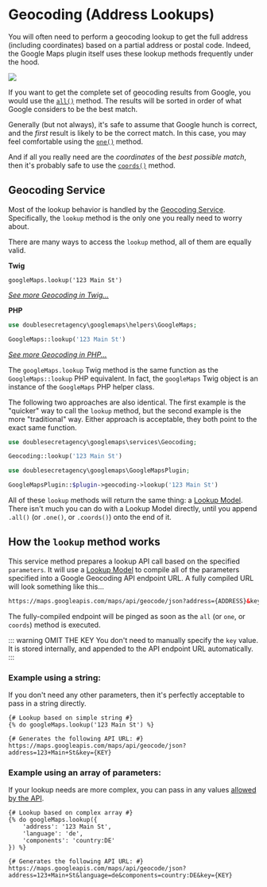 # Geocoding (Address Lookups)

You will often need to perform a geocoding lookup to get the full address (including coordinates) based on a partial address or postal code. Indeed, the Google Maps plugin itself uses these lookup methods frequently under the hood.

![](/images/geocoding/flow-chart.png)

If you want to get the complete set of geocoding results from Google, you would use the [`all()`](/models/lookup-model/#all) method. The results will be sorted in order of what Google considers to be the best match.

Generally (but not always), it's safe to assume that Google hunch is correct, and the _first_ result is likely to be the correct match. In this case, you may feel comfortable using the [`one()`](/models/lookup-model/#one) method.

And if all you really need are the _coordinates_ of the _best possible match_, then it's probably safe to use the [`coords()`](/models/lookup-model/#coords) method.

## Geocoding Service

Most of the lookup behavior is handled by the [Geocoding Service](/services/geocoding-service/). Specifically, the `lookup` method is the only one you really need to worry about.

There are many ways to access the `lookup` method, all of them are equally valid.

**Twig**

```twig
googleMaps.lookup('123 Main St')
```

[_See more Geocoding in Twig..._](/geocoding/in-twig/)

**PHP**

```php
use doublesecretagency\googlemaps\helpers\GoogleMaps;

GoogleMaps::lookup('123 Main St')
```

[_See more Geocoding in PHP..._](/geocoding/in-php/)

The `googleMaps.lookup` Twig method is the same function as the `GoogleMaps::lookup` PHP equivalent. In fact, the `googleMaps` Twig object is an instance of the `GoogleMaps` PHP helper class.

The following two approaches are also identical. The first example is the "quicker" way to call the `lookup` method, but the second example is the more "traditional" way. Either approach is acceptable, they both point to the exact same function. 

```php
use doublesecretagency\googlemaps\services\Geocoding;

Geocoding::lookup('123 Main St')
```

```php
use doublesecretagency\googlemaps\GoogleMapsPlugin;

GoogleMapsPlugin::$plugin->geocoding->lookup('123 Main St')
```

All of these `lookup` methods will return the same thing: a [Lookup Model](/models/lookup-model/). There isn't much you can do with a Lookup Model directly, until you append `.all()` (or `.one()`, or `.coords()`) onto the end of it.

## How the `lookup` method works

This service method prepares a lookup API call based on the specified `parameters`. It will use a [Lookup Model](/models/lookup-model/) to compile all of the parameters specified into a Google Geocoding API endpoint URL. A fully compiled URL will look something like this...

```html
https://maps.googleapis.com/maps/api/geocode/json?address={ADDRESS}&key={KEY}
```

The fully-compiled endpoint will be pinged as soon as the `all` (or `one`, or `coords`) method is executed.

::: warning OMIT THE KEY
You don't need to manually specify the `key` value. It is stored internally, and appended to the API endpoint URL automatically.
:::

### Example using a string:

If you don't need any other parameters, then it's perfectly acceptable to pass in a string directly.

```twig
{# Lookup based on simple string #}
{% do googleMaps.lookup('123 Main St') %}

{# Generates the following API URL: #}
https://maps.googleapis.com/maps/api/geocode/json?address=123+Main+St&key={KEY}
```

### Example using an array of parameters:

If your lookup needs are more complex, you can pass in any values [allowed by the API](https://developers.google.com/maps/documentation/geocoding/intro#geocoding).

```twig
{# Lookup based on complex array #}
{% do googleMaps.lookup({
    'address': '123 Main St',
    'language': 'de',
    'components': 'country:DE'
}) %}

{# Generates the following API URL: #}
https://maps.googleapis.com/maps/api/geocode/json?address=123+Main+St&language=de&components=country:DE&key={KEY}
```
